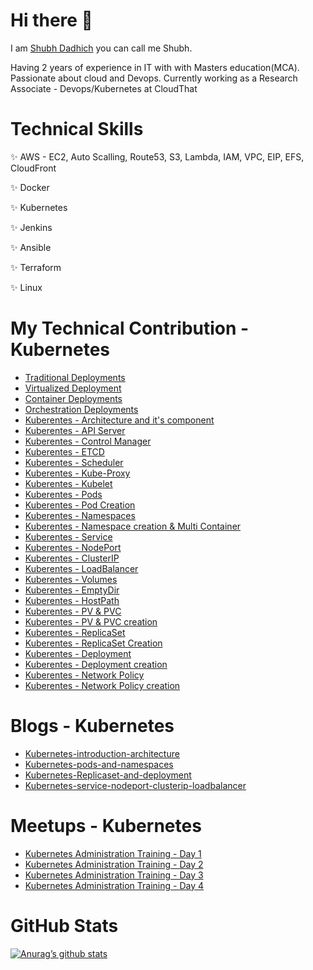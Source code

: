 # Hi there 👋

I am <a href="https://www.linkedin.com/in/shubhcloud/" target="blank">Shubh Dadhich</a> you can call me Shubh.

Having 2 years of experience in IT with with Masters education(MCA). Passionate about cloud and Devops. Currently working as a Research Associate - Devops/Kubernetes at CloudThat 

# Technical Skills
✨ AWS - EC2, Auto Scalling, Route53, S3, Lambda, IAM, VPC, EIP, EFS, CloudFront

✨ Docker

✨ Kubernetes

✨ Jenkins

✨ Ansible

✨ Terraform

✨ Linux

# My Technical Contribution - Kubernetes

- <a href= "https://youtu.be/mniezV8NlZI" target="blank"> Traditional Deployments</a>
- <a href= "https://youtu.be/AhENrIOaqhY" target="blank"> Virtualized Deployment</a>
- <a href= "https://youtu.be/P7G3qJZr6BM" target="blank"> Container Deployments</a>
- <a href= "https://youtu.be/Mg9pflnb96o" target="blank"> Orchestration Deployments</a>
- <a href= "https://youtu.be/Pc-dzfelUV8" target="blank"> Kuberentes - Architecture and it's component</a>
- <a href= "https://youtu.be/tqMI_ftBeVk" target="blank"> Kuberentes - API Server</a>
- <a href= "https://youtu.be/zxRxVS-Rooo" target="blank"> Kuberentes - Control Manager</a>
- <a href= "https://youtu.be/KIWzdSxXk6M" target="blank"> Kuberentes - ETCD</a>
- <a href= "https://youtu.be/ZyTgTlK0GLA" target="blank"> Kuberentes - Scheduler</a>
- <a href= "https://youtu.be/afN89O6l7wo" target="blank"> Kuberentes - Kube-Proxy</a>
- <a href= "https://youtu.be/OSX8_EZcW1I" target="blank"> Kuberentes - Kubelet</a>
- <a href= "https://youtu.be/7ePiPK9e8VM" target="blank"> Kuberentes - Pods</a>
- <a href= "https://youtu.be/u2VCRlRe3Bs" target="blank"> Kuberentes - Pod Creation</a>
- <a href= "https://youtu.be/20yFJS6-SgQ" target="blank"> Kuberentes - Namespaces</a>
- <a href= "https://youtu.be/0Db3rJtU1_A" target="blank"> Kuberentes - Namespace creation & Multi Container</a>
- <a href= "https://youtu.be/fnL0IiuUU3M" target="blank"> Kuberentes - Service</a>
- <a href= "https://youtu.be/CorsdmPszL4" target="blank"> Kuberentes - NodePort</a>
- <a href= "https://youtu.be/r8d3knPSsfc" target="blank"> Kuberentes - ClusterIP</a>
- <a href= "https://youtu.be/15HDpuAWXI0" target="blank"> Kuberentes - LoadBalancer</a>
- <a href= "https://youtu.be/7W2KOpDdWUQ" target="blank"> Kuberentes - Volumes</a>
- <a href= "https://youtu.be/7n0ieVCP3_Y" target="blank"> Kuberentes - EmptyDir</a>
- <a href= "https://youtu.be/rXFvRqoDpN4" target="blank"> Kuberentes - HostPath</a>
- <a href= "https://youtu.be/-fpNr0vYbnc" target="blank"> Kuberentes - PV & PVC</a>
- <a href= "https://youtu.be/LWaqljnPAkw" target="blank"> Kuberentes - PV & PVC creation</a>
- <a href= "https://youtu.be/_jkqj8BG1B4" target="blank"> Kuberentes - ReplicaSet</a>
- <a href= "https://youtu.be/eycG0XWv1r0" target="blank"> Kuberentes - ReplicaSet Creation</a>
- <a href= "https://youtu.be/VLDKXTbpJnk" target="blank"> Kuberentes - Deployment</a>
- <a href= "https://youtu.be/iNXDWSac6sE" target="blank"> Kuberentes - Deployment creation</a>
- <a href= "https://youtu.be/x83Xr98tnwA" target="blank"> Kuberentes - Network Policy</a>
- <a href= "https://youtu.be/yzWug9xhgd4" target="blank"> Kuberentes - Network Policy creation</a>

# Blogs - Kubernetes

- <a href= "https://blog.cloudnloud.com/kubernetes-introduction-architecture">Kubernetes-introduction-architecture</a>
- <a href= "https://blog.cloudnloud.com/kubernetes-pods-and-namespaces">Kubernetes-pods-and-namespaces</a>
- <a href= "https://blog.cloudnloud.com/kubernetes-replicaset-and-deployment">Kubernetes-Replicaset-and-deployment</a>
- <a href= "https://blog.cloudnloud.com/kubernetes-service-nodeport-clusterip-loadbalancer">Kubernetes-service-nodeport-clusterip-loadbalancer</a>

# Meetups - Kubernetes

- <a href= "https://youtu.be/P85h2-bTR1Q">Kubernetes Administration Training - Day 1</a>
- <a href= "https://youtu.be/rMfNO983XI4">Kubernetes Administration Training - Day 2</a>
- <a href= "https://youtu.be/Dmii7CkFTsA">Kubernetes Administration Training - Day 3</a>
- <a href= "https://youtu.be/qC8k1zO8_Uk">Kubernetes Administration Training - Day 4</a>

# GitHub Stats

[![Anurag’s github stats](https://github-readme-stats.vercel.app/api?username=sdshubhcom)](https://github.com/sdshubhcom)
<!--
**sdshubhcom/sdshubhcom** is a ✨ _special_ ✨ repository because its `README.md` (this file) appears on your GitHub profile.

Here are some ideas to get you started:

- 🔭 I’m currently working on ...
- 🌱 I’m currently learning ...
- 👯 I’m looking to collaborate on ...
- 🤔 I’m looking for help with ...
- 💬 Ask me about ...
- 📫 How to reach me: ...
- 😄 Pronouns: ...
- ⚡ Fun fact: ...
-->
